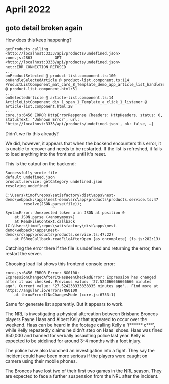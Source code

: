 # April 2022

## goto detail broken again

How does this keep happening?

```err
getProducts calling  <http://localhost:3333/api/products/undefined.json>
zone.js:2863          GET <http://localhost:3333/api/products/undefined.json> net::ERR_CONNECTION_REFUSED
...
onProductSelected @ product-list.component.ts:100
onHandleSelectedArticle @ product-list.component.ts:114
ProductListComponent_mat_card_8_Template_demo_app_article_list_handleSelectedArticle_11_listener @ product-list.component.html:51
...
onSelectedArticle @ article-list.component.ts:14
ArticleListComponent_div_1_span_1_Template_a_click_1_listener @ article-list.component.html:28
...
core.js:6456 ERROR HttpErrorResponse {headers: HttpHeaders, status: 0, statusText: 'Unknown Error', url: 'http://localhost:3333/api/products/undefined.json', ok: false, …}
```

Didn't we fix this already?

We did, however, it appears that when the backend encounters this error, it is unable to recover and needs to be restarted.  If the list is refreshed, it fails to load anything into the front end until it's reset.

This is the output on the backend:

```err
Successfully wrote file
default undefined.json
product.service: getCategory undefined.json
resolving undefined

C:\Users\timof\repos\satisfactory\dist\apps\nest-demo\webpack:\apps\nest-demo\src\app\products\products.service.ts:47
        resolve(JSON.parse(file));
                     ^
SyntaxError: Unexpected token u in JSON at position 0
    at JSON.parse (<anonymous>)
    at ReadFileContext.callback (C:\Users\timof\repos\satisfactory\dist\apps\nest-demo\webpack:\apps\nest-demo\src\app\products\products.service.ts:47:22)
    at FSReqCallback.readFileAfterOpen [as oncomplete] (fs.js:282:13)
```

Catching the error there if the file is undefined and returning the error, then restart the server.

Choosing load list shows this frontend console error:

```err
core.js:6456 ERROR Error: NG0100: ExpressionChangedAfterItHasBeenCheckedError: Expression has changed after it was checked. Previous value: '27.524066666666666 minutes ago'. Current value: '27.524233333333335 minutes ago'.. Find more at https://angular.io/errors/NG0100
    at throwErrorIfNoChangesMode (core.js:6753:1)
```

Same for generate list apparently.  But it appears to work.

The NRL is investigating a physical altercation between Brisbane Broncos players Payne Haas and Albert Kelly that appeared to occur over the weekend. Haas can be heard in the footage calling Kelly a 'f****** c***', while Kelly repeatedly claims he didn't step on Haas' shoes. Haas was fined $50,000 and banned for verbally assaulting police last year. Kelly is expected to be sidelined for around 3-4 months with a foot injury.

The police have also launched an investigation into a fight.  They say the incident could have been more serious if the players were caught on camera using their mobile phones.

The Broncos have lost two of their first two games in the NRL season. They are expected to face a further suspension from the NRL after the incident.
